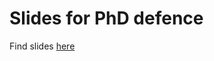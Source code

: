 # Slides for PhD defence

Find slides [here](https://raw.githack.com/christianvedels/Slides-for-PhD-defence/main/Defence_slides.html) 
